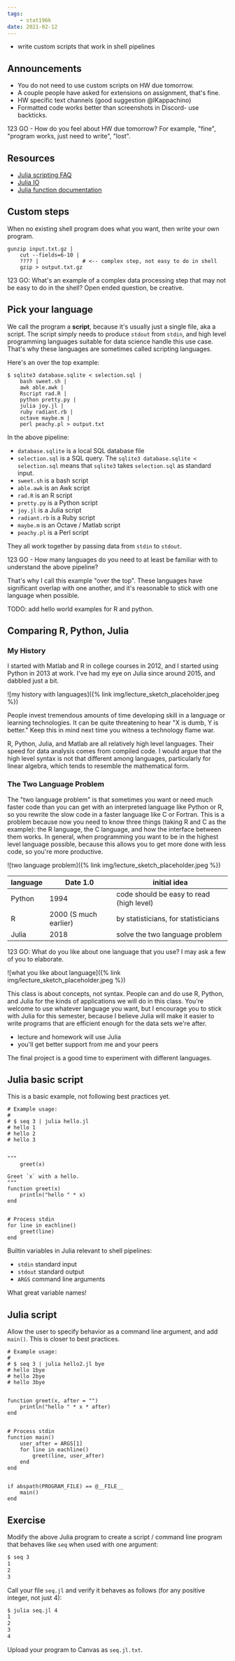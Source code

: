 ```yaml
---
tags:
    - stat196k
date: 2021-02-12
---
```


- write custom scripts that work in shell pipelines


## Announcements

- You do not need to use custom scripts on HW due tomorrow.
- A couple people have asked for extensions on assignment, that's fine.
- HW specific text channels (good suggestion @lKappachino)
- Formatted code works better than screenshots in Discord- use backticks.

123 GO - How do you feel about HW due tomorrow?
For example, "fine", "program works, just need to write", "lost".


## Resources

- [Julia scripting FAQ](https://docs.julialang.org/en/v1/manual/faq/#man-scripting)
- [Julia IO](https://docs.julialang.org/en/v1/base/io-network/)
- [Julia function documentation](https://docs.julialang.org/en/v1/manual/documentation/)


## Custom steps

When no existing shell program does what you want, then write your own program.

```
gunzip input.txt.gz |
    cut --fields=6-10 |
    ???? |              # <-- complex step, not easy to do in shell
    gzip > output.txt.gz
```

123 GO: What's an example of a complex data processing step that may not be easy to do in the shell?
Open ended question, be creative.


## Pick your language

We call the program a __script__, because it's usually just a single file, aka a script.
The script simply needs to produce `stdout` from `stdin`, and high level programming languages suitable for data science handle this use case.
That's why these languages are sometimes called scripting languages.

Here's an over the top example:

```
$ sqlite3 database.sqlite < selection.sql |
    bash sweet.sh |
    awk able.awk |
    Rscript rad.R |
    python pretty.py |
    julia joy.jl |
    ruby radiant.rb |
    octave maybe.m |
    perl peachy.pl > output.txt
```

In the above pipeline:

- `database.sqlite` is a local SQL database file
- `selection.sql` is a SQL query. The `sqlite3 database.sqlite < selection.sql` means that `sqlite3` takes `selection.sql` as standard input.
- `sweet.sh` is a bash script
- `able.awk` is an Awk script
- `rad.R` is an R script
- `pretty.py` is a Python script
- `joy.jl` is a Julia script
- `radiant.rb` is a Ruby script
- `maybe.m` is an Octave / Matlab script
- `peachy.pl` is a Perl script

They all work together by passing data from `stdin` to `stdout`.

123 GO - How many languages do you need to at least be familiar with to understand the above pipeline?

That's why I call this example "over the top".
These languages have significant overlap with one another, and it's reasonable to stick with one language when possible.


TODO: add hello world examples for R and python.


## Comparing R, Python, Julia

### My History

I started with Matlab and R in college courses in 2012, and I started using Python in 2013 at work.
I've had my eye on Julia since around 2015, and dabbled just a bit.

![my history with languages]({% link img/lecture_sketch_placeholder.jpeg %})

People invest tremendous amounts of time developing skill in a language or learning technologies.
It can be quite threatening to hear "X is dumb, Y is better."
Keep this in mind next time you witness a technology flame war.

R, Python, Julia, and Matlab are all relatively high level languages.
Their speed for data analysis comes from compiled code.
I would argue that the high level syntax is not that different among languages, particularly for linear algebra, which tends to resemble the mathematical form.

### The Two Language Problem

The "two language problem" is that sometimes you want or need much faster code than you can get with an interpreted language like Python or R, so you rewrite the slow code in a faster language like C or Fortran.
This is a problem because now you need to know three things (taking R and C as the example): the R language, the C language, and how the interface between them works.
In general, when programming you want to be in the highest level language possible, because this allows you to get more done with less code, so you're more productive.

![two language problem]({% link img/lecture_sketch_placeholder.jpeg %})


language    |   Date 1.0    |  initial idea    
------------|---------------|-------------------
Python      |  1994         |  code should be easy to read  (high level)
R           |  2000 (S much earlier) |  by statisticians, for statisticians
Julia       |  2018         |  solve the two language problem

123 GO:
What do you like about one language that you use?
I may ask a few of you to elaborate.

![what you like about language]({% link img/lecture_sketch_placeholder.jpeg %})

This class is about concepts, not syntax.
People can and do use R, Python, and Julia for the kinds of applications we will do in this class.
You're welcome to use whatever language you want, but I encourage you to stick with Julia for this semester, because I believe Julia will make it easier to write programs that are efficient enough for the data sets we're after.

- lecture and homework will use Julia
- you'll get better support from me and your peers 

The final project is a good time to experiment with different languages.


## Julia basic script

This is a basic example, not following best practices yet.

```
# Example usage:
#
# $ seq 3 | julia hello.jl
# hello 1
# hello 2
# hello 3


"""
    greet(x)

Greet `x` with a hello.
"""
function greet(x)
    println("hello " * x)
end


# Process stdin
for line in eachline()
    greet(line)
end
```

Builtin variables in Julia relevant to shell pipelines:

- `stdin` standard input
- `stdout` standard output
- `ARGS` command line arguments

What great variable names!


## Julia script

Allow the user to specify behavior as a command line argument, and add `main()`.
This is closer to best practices.

```
# Example usage:
#
# $ seq 3 | julia hello2.jl bye
# hello 1bye
# hello 2bye
# hello 3bye


function greet(x, after = "")
    println("hello " * x * after)
end


# Process stdin
function main()
    user_after = ARGS[1]
    for line in eachline()
        greet(line, user_after)
    end
end


if abspath(PROGRAM_FILE) == @__FILE__
    main()
end
```


## Exercise

Modify the above Julia program to create a script / command line program that behaves like `seq` when used with one argument:

```bash
$ seq 3
1
2
3
```

Call your file `seq.jl` and verify it behaves as follows (for any positive integer, not just 4):

```bash
$ julia seq.jl 4
1
2
3
4
```

Upload your program to Canvas as `seq.jl.txt`.
